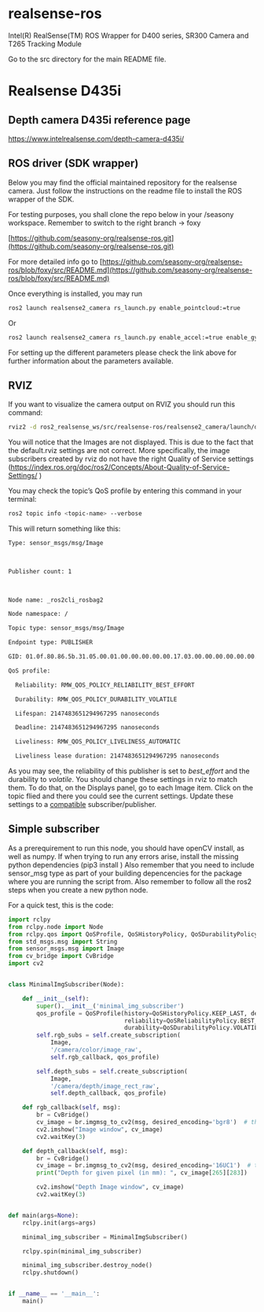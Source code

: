 # realsense-ros
Intel(R) RealSense(TM) ROS Wrapper for D400 series, SR300 Camera and T265 Tracking Module

Go to the src directory for the main README file.



# Realsense D435i
## Depth camera D435i reference page

[https://www.intelrealsense.com/depth-camera-d435i/ ](https://www.intelrealsense.com/depth-camera-d435i/ )

## ROS driver (SDK wrapper) 

Below you may find the official maintained repository for the realsense camera. Just follow the instructions on the readme file to install the ROS wrapper of the SDK. 

For testing purposes, you shall clone the repo below in your /seasony workspace. Remember to switch to the right branch -> foxy 

[https://github.com/seasony-org/realsense-ros.git](https://github.com/seasony-org/realsense-ros.git) 

For more detailed info go to [https://github.com/seasony-org/realsense-ros/blob/foxy/src/README.md](https://github.com/seasony-org/realsense-ros/blob/foxy/src/README.md) 

Once everything is installed, you may run 

```bash
ros2 launch realsense2_camera rs_launch.py enable_pointcloud:=true
```

Or  
```bash
ros2 launch realsense2_camera rs_launch.py enable_accel:=true enable_gyro:=true
```

For setting up the different parameters please check the link above for further information about the parameters available. 

## RVIZ 

If you want to visualize the camera output on RVIZ you should run this command: 

```bash
rviz2 -d ros2_realsense_ws/src/realsense-ros/realsense2_camera/launch/default.rviz
```

You will notice that the Images are not displayed. This is due to the fact that the default.rviz settings are not correct. More specifically, the image subscribers created by rviz do not have the right Quality of Service settings (https://index.ros.org/doc/ros2/Concepts/About-Quality-of-Service-Settings/ ) 

You may check the topic’s QoS profile by entering this command in your terminal:  

```bash
ros2 topic info <topic-name> --verbose 
```

This will return something like this: 

 
```bash
Type: sensor_msgs/msg/Image 

  

Publisher count: 1 

  

Node name: _ros2cli_rosbag2 

Node namespace: / 

Topic type: sensor_msgs/msg/Image 

Endpoint type: PUBLISHER 

GID: 01.0f.80.86.5b.31.05.00.01.00.00.00.00.00.17.03.00.00.00.00.00.00.00.00 

QoS profile: 

  Reliability: RMW_QOS_POLICY_RELIABILITY_BEST_EFFORT 

  Durability: RMW_QOS_POLICY_DURABILITY_VOLATILE 

  Lifespan: 2147483651294967295 nanoseconds 

  Deadline: 2147483651294967295 nanoseconds 

  Liveliness: RMW_QOS_POLICY_LIVELINESS_AUTOMATIC 

  Liveliness lease duration: 2147483651294967295 nanoseconds
```

As you may see, the reliability of this publisher is set to _best_effort_  and the durability to _volatile_. You should change these settings in rviz to match them. To do that, on the Displays panel, go to each Image item. Click on the topic flied and there you could see the current settings. Update these settings to a [compatible](https://index.ros.org/doc/ros2/Concepts/About-Quality-of-Service-Settings/#qos-compatibilities) subscriber/publisher.

## Simple subscriber
As a prerequirement to run this node, you should have openCV install, as well as numpy. If when trying to run any errors arise, install the missing python dependencies (pip3 install <depencency-name>)
Also remember that you need to include sensor_msg type as part of your building depencencies for the package where you are running the script from. Also remember to follow all the ros2 steps when you create a new python node.

For a quick test, this is the code:

```python
import rclpy
from rclpy.node import Node
from rclpy.qos import QoSProfile, QoSHistoryPolicy, QoSDurabilityPolicy, QoSHistoryPolicy, QoSReliabilityPolicy
from std_msgs.msg import String
from sensor_msgs.msg import Image
from cv_bridge import CvBridge
import cv2


class MinimalImgSubscriber(Node):

    def __init__(self):
        super().__init__('minimal_img_subscriber')
        qos_profile = QoSProfile(history=QoSHistoryPolicy.KEEP_LAST, depth=10,
                                 reliability=QoSReliabilityPolicy.BEST_EFFORT,
                                 durability=QoSDurabilityPolicy.VOLATILE)
        self.rgb_subs = self.create_subscription(
            Image,
            '/camera/color/image_raw',
            self.rgb_callback, qos_profile)

        self.depth_subs = self.create_subscription(
            Image,
            '/camera/depth/image_rect_raw',
            self.depth_callback, qos_profile)

    def rgb_callback(self, msg):
        br = CvBridge()
        cv_image = br.imgmsg_to_cv2(msg, desired_encoding='bgr8')  # the encoding type can be check in the message
        cv2.imshow("Image window", cv_image)
        cv2.waitKey(3)

    def depth_callback(self, msg):
        br = CvBridge()
        cv_image = br.imgmsg_to_cv2(msg, desired_encoding='16UC1')  # the encoding type can be check in the message
        print("Depth for given pixel (in mm): ", cv_image[265][283])

        cv2.imshow("Depth Image window", cv_image)
        cv2.waitKey(3)


def main(args=None):
    rclpy.init(args=args)

    minimal_img_subscriber = MinimalImgSubscriber()

    rclpy.spin(minimal_img_subscriber)

    minimal_img_subscriber.destroy_node()
    rclpy.shutdown()


if __name__ == '__main__':
    main()

```


